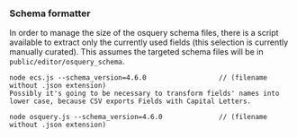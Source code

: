 ### Schema formatter 

In order to manage the size of the osquery schema files, there is a script
available to extract only the currently used fields (this selection is
currently manually curated). This assumes the targeted schema files will be in
`public/editor/osquery_schema`.

```
node ecs.js --schema_version=4.6.0                  // (filename without .json extension)
Possibly it's going to be necessary to transform fields' names into lower case, because CSV exports Fields with Capital Letters. 

node osquery.js --schema_version=4.6.0              // (filename without .json extension)
```
